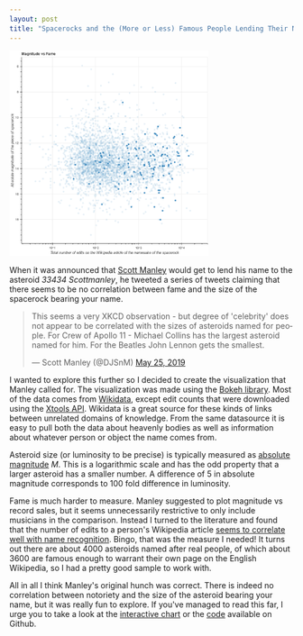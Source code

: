 ```yaml
---
layout: post
title: "Spacerocks and the (More or Less) Famous People Lending Their Names to Them"
---
```


<a href="http://deriksson.se/spacerock" title="Click to view interactive">
<img src="/assets/spacerock.png" width="70%" /></a>

When it was announced that [Scott Manley](https://en.wikipedia.org/wiki/Scott_Manley) would get to lend his name to the asteroid *33434 Scottmanley*, he tweeted a series of tweets claiming that there seems to be no correlation between fame and the size of the spacerock bearing your name.

<blockquote class="twitter-tweet"><p lang="en" dir="ltr">This seems a very XKCD observation - but degree of &#39;celebrity&#39; does not appear to be correlated with the sizes of asteroids named for people. For Crew of Apollo 11 - Michael Collins has the largest asteroid named for him. For the Beatles John Lennon gets the smallest.</p>&mdash; Scott Manley (@DJSnM) <a href="https://twitter.com/DJSnM/status/1132087769973440512?ref_src=twsrc%5Etfw">May 25, 2019</a></blockquote> <script async src="https://platform.twitter.com/widgets.js" charset="utf-8"></script>

I wanted to explore this further so I decided to create the visualization that Manley called for. The visualization was made using the [Bokeh library](https://bokeh.pydata.org/). Most of the data comes from [Wikidata](https://www.wikidata.org/), except edit counts that were downloaded using the [Xtools API](https://xtools.readthedocs.io/en/stable/api/). Wikidata is a great source for these kinds of links between unrelated domains of knowledge. From the same datasource it is easy to pull both the data about heavenly bodies as well as information about whatever person or object the name comes from.

Asteroid size (or luminosity to be precise) is typically measured as [absolute magnitude](https://en.wikipedia.org/wiki/Absolute_magnitude) *M*. This is a logarithmic scale and has the odd property that a larger asteroid has a smaller number. A difference of 5 in absolute magnitude corresponds to 100 fold difference in luminosity.

Fame is much harder to measure. Manley suggested to plot magnitude vs record sales, but it seems unnecessarily restrictive to only include musicians in the comparison. Instead I turned to the literature and found that the number of edits to a person's Wikipedia article [seems to correlate well with name recognition](https://www.ncbi.nlm.nih.gov/pmc/articles/PMC6034871/). Bingo, that was the measure I needed! It turns out there are about 4000 asteroids named after real people, of which about 3600 are famous enough to warrant their own page on the English Wikipedia, so I had a pretty good sample to work with.

All in all I think Manley's original hunch was correct. There is indeed no correlation between notoriety and the size of the asteroid bearing your name, but it was really fun to explore. If you've managed to read this far, I urge you to take a look at the [interactive chart](http://deriksson.se/spacerock/) or the [code](https://github.com/belteshassar/spacerock) available on Github.
